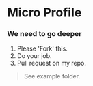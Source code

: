 # Micro Profile
### We need to go deeper

1. Please 'Fork' this.
2. Do your job.
3. Pull request on my repo.

> See example folder.
